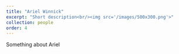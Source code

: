 ```yaml
---
title: "Ariel Winnick"
excerpt: "Short description<br/><img src='/images/500x300.png'>"
collection: people
order: 4
---
```


Something about Ariel